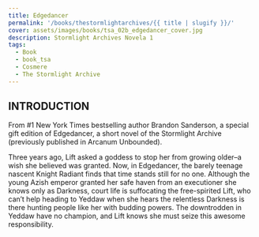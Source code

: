 ```yaml
---
title: Edgedancer
permalink: '/books/thestormlightarchives/{{ title | slugify }}/'
cover: assets/images/books/tsa_02b_edgedancer_cover.jpg
description: Stormlight Archives Novela 1
tags:
  - Book
  - book_tsa
  - Cosmere
  - The Stormlight Archive
---
```


## INTRODUCTION

From #1 New York Times bestselling author Brandon Sanderson, a special gift edition of Edgedancer, a short novel of the Stormlight Archive (previously published in Arcanum Unbounded).

Three years ago, Lift asked a goddess to stop her from growing older–a wish she believed was granted. Now, in Edgedancer, the barely teenage nascent Knight Radiant finds that time stands still for no one. Although the young Azish emperor granted her safe haven from an executioner she knows only as Darkness, court life is suffocating the free-spirited Lift, who can’t help heading to Yeddaw when she hears the relentless Darkness is there hunting people like her with budding powers. The downtrodden in Yeddaw have no champion, and Lift knows she must seize this awesome responsibility.
